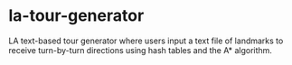 # la-tour-generator
LA text-based tour generator where users input a text file of landmarks to receive turn-by-turn directions using hash tables and the A* algorithm.
